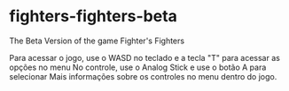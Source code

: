 # fighters-fighters-beta
The Beta Version of the game Fighter's Fighters

Para acessar o jogo, use o WASD no teclado e a tecla "T" para acessar as opções no menu
No controle, use o Analog Stick e use o botão A para selecionar
Mais informações sobre os controles no menu dentro do jogo.
